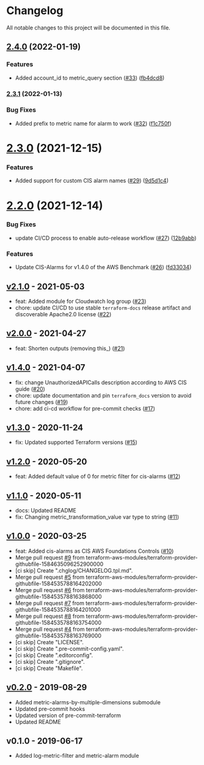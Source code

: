 # Changelog

All notable changes to this project will be documented in this file.

## [2.4.0](https://github.com/terraform-aws-modules/terraform-aws-cloudwatch/compare/v2.3.1...v2.4.0) (2022-01-19)


### Features

* Added account_id to metric_query section ([#33](https://github.com/terraform-aws-modules/terraform-aws-cloudwatch/issues/33)) ([fb4dcd8](https://github.com/terraform-aws-modules/terraform-aws-cloudwatch/commit/fb4dcd802d895c8215fe1fe25e0df0f7b4d479a7))

### [2.3.1](https://github.com/terraform-aws-modules/terraform-aws-cloudwatch/compare/v2.3.0...v2.3.1) (2022-01-13)


### Bug Fixes

* Added prefix to metric name for alarm to work ([#32](https://github.com/terraform-aws-modules/terraform-aws-cloudwatch/issues/32)) ([f1c750f](https://github.com/terraform-aws-modules/terraform-aws-cloudwatch/commit/f1c750fb79a82c1b3fbc76ec2e0df6c768e6fa9a))

# [2.3.0](https://github.com/terraform-aws-modules/terraform-aws-cloudwatch/compare/v2.2.0...v2.3.0) (2021-12-15)


### Features

* Added support for custom CIS alarm names ([#29](https://github.com/terraform-aws-modules/terraform-aws-cloudwatch/issues/29)) ([9d5d1c4](https://github.com/terraform-aws-modules/terraform-aws-cloudwatch/commit/9d5d1c42345ec5f9b01a129a18852a62a93a0267))

# [2.2.0](https://github.com/terraform-aws-modules/terraform-aws-cloudwatch/compare/v2.1.0...v2.2.0) (2021-12-14)


### Bug Fixes

* update CI/CD process to enable auto-release workflow ([#27](https://github.com/terraform-aws-modules/terraform-aws-cloudwatch/issues/27)) ([12b9abb](https://github.com/terraform-aws-modules/terraform-aws-cloudwatch/commit/12b9abbfd678ca97e856a33a102d76d71c1a7e43))


### Features

* Update CIS-Alarms for v1.4.0 of the AWS Benchmark ([#26](https://github.com/terraform-aws-modules/terraform-aws-cloudwatch/issues/26)) ([fd33034](https://github.com/terraform-aws-modules/terraform-aws-cloudwatch/commit/fd3303464a3ad31a91e21bdf09ab572f387650f8))

<a name="v2.1.0"></a>
## [v2.1.0] - 2021-05-03

- feat: Added module for Cloudwatch log group ([#23](https://github.com/terraform-aws-modules/terraform-aws-cloudwatch/issues/23))
- chore: update CI/CD to use stable `terraform-docs` release artifact and discoverable Apache2.0 license ([#22](https://github.com/terraform-aws-modules/terraform-aws-cloudwatch/issues/22))


<a name="v2.0.0"></a>
## [v2.0.0] - 2021-04-27

- feat: Shorten outputs (removing this_) ([#21](https://github.com/terraform-aws-modules/terraform-aws-cloudwatch/issues/21))


<a name="v1.4.0"></a>
## [v1.4.0] - 2021-04-07

- fix: change UnauthorizedAPICalls description according to AWS CIS guide ([#20](https://github.com/terraform-aws-modules/terraform-aws-cloudwatch/issues/20))
- chore: update documentation and pin `terraform_docs` version to avoid future changes ([#19](https://github.com/terraform-aws-modules/terraform-aws-cloudwatch/issues/19))
- chore: add ci-cd workflow for pre-commit checks ([#17](https://github.com/terraform-aws-modules/terraform-aws-cloudwatch/issues/17))


<a name="v1.3.0"></a>
## [v1.3.0] - 2020-11-24

- fix: Updated supported Terraform versions ([#15](https://github.com/terraform-aws-modules/terraform-aws-cloudwatch/issues/15))


<a name="v1.2.0"></a>
## [v1.2.0] - 2020-05-20

- feat: Added default value of 0 for metric filter for cis-alarms ([#12](https://github.com/terraform-aws-modules/terraform-aws-cloudwatch/issues/12))


<a name="v1.1.0"></a>
## [v1.1.0] - 2020-05-11

- docs: Updated README
- fix: Changing metric_transformation_value var type to string ([#11](https://github.com/terraform-aws-modules/terraform-aws-cloudwatch/issues/11))


<a name="v1.0.0"></a>
## [v1.0.0] - 2020-03-25

- feat: Added cis-alarms as CIS AWS Foundations Controls ([#10](https://github.com/terraform-aws-modules/terraform-aws-cloudwatch/issues/10))
- Merge pull request [#9](https://github.com/terraform-aws-modules/terraform-aws-cloudwatch/issues/9) from terraform-aws-modules/terraform-provider-githubfile-1584635096252900000
- [ci skip] Create ".chglog/CHANGELOG.tpl.md".
- Merge pull request [#5](https://github.com/terraform-aws-modules/terraform-aws-cloudwatch/issues/5) from terraform-aws-modules/terraform-provider-githubfile-1584535788164202000
- Merge pull request [#6](https://github.com/terraform-aws-modules/terraform-aws-cloudwatch/issues/6) from terraform-aws-modules/terraform-provider-githubfile-1584535788163868000
- Merge pull request [#7](https://github.com/terraform-aws-modules/terraform-aws-cloudwatch/issues/7) from terraform-aws-modules/terraform-provider-githubfile-1584535788164201000
- Merge pull request [#8](https://github.com/terraform-aws-modules/terraform-aws-cloudwatch/issues/8) from terraform-aws-modules/terraform-provider-githubfile-1584535788163754000
- Merge pull request [#4](https://github.com/terraform-aws-modules/terraform-aws-cloudwatch/issues/4) from terraform-aws-modules/terraform-provider-githubfile-1584535788163769000
- [ci skip] Create "LICENSE".
- [ci skip] Create ".pre-commit-config.yaml".
- [ci skip] Create ".editorconfig".
- [ci skip] Create ".gitignore".
- [ci skip] Create "Makefile".


<a name="v0.2.0"></a>
## [v0.2.0] - 2019-08-29

- Added metric-alarms-by-multiple-dimensions submodule
- Updated pre-commit hooks
- Updated version of pre-commit-terraform
- Updated README


<a name="v0.1.0"></a>
## v0.1.0 - 2019-06-17

- Added log-metric-filter and metric-alarm module


[Unreleased]: https://github.com/terraform-aws-modules/terraform-aws-cloudwatch/compare/v2.1.0...HEAD
[v2.1.0]: https://github.com/terraform-aws-modules/terraform-aws-cloudwatch/compare/v2.0.0...v2.1.0
[v2.0.0]: https://github.com/terraform-aws-modules/terraform-aws-cloudwatch/compare/v1.4.0...v2.0.0
[v1.4.0]: https://github.com/terraform-aws-modules/terraform-aws-cloudwatch/compare/v1.3.0...v1.4.0
[v1.3.0]: https://github.com/terraform-aws-modules/terraform-aws-cloudwatch/compare/v1.2.0...v1.3.0
[v1.2.0]: https://github.com/terraform-aws-modules/terraform-aws-cloudwatch/compare/v1.1.0...v1.2.0
[v1.1.0]: https://github.com/terraform-aws-modules/terraform-aws-cloudwatch/compare/v1.0.0...v1.1.0
[v1.0.0]: https://github.com/terraform-aws-modules/terraform-aws-cloudwatch/compare/v0.2.0...v1.0.0
[v0.2.0]: https://github.com/terraform-aws-modules/terraform-aws-cloudwatch/compare/v0.1.0...v0.2.0

